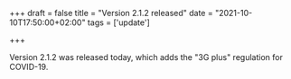 +++
draft = false
title = "Version 2.1.2 released"
date = "2021-10-10T17:50:00+02:00"
tags = ['update']

+++

Version 2.1.2 was released today, which adds the "3G plus" regulation for COVID-19. 

<!--more-->
